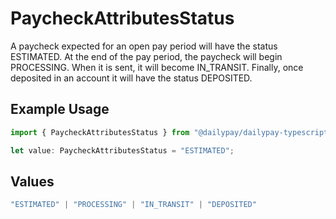 # PaycheckAttributesStatus

A paycheck expected for an open pay period will have the status ESTIMATED. At the end of the pay period, the paycheck will begin PROCESSING. When it is sent, it will become IN_TRANSIT. Finally, once deposited in an account it will have the status DEPOSITED.

## Example Usage

```typescript
import { PaycheckAttributesStatus } from "@dailypay/dailypay-typescript-sdk/models";

let value: PaycheckAttributesStatus = "ESTIMATED";
```

## Values

```typescript
"ESTIMATED" | "PROCESSING" | "IN_TRANSIT" | "DEPOSITED"
```